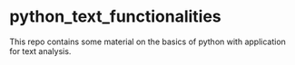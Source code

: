 # python_text_functionalities
This repo contains some material on the basics of python with application for text analysis.
